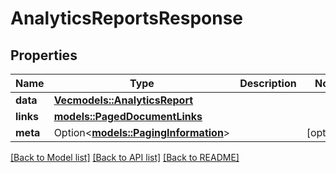 # AnalyticsReportsResponse

## Properties

Name | Type | Description | Notes
------------ | ------------- | ------------- | -------------
**data** | [**Vec<models::AnalyticsReport>**](AnalyticsReport.md) |  | 
**links** | [**models::PagedDocumentLinks**](PagedDocumentLinks.md) |  | 
**meta** | Option<[**models::PagingInformation**](PagingInformation.md)> |  | [optional]

[[Back to Model list]](../README.md#documentation-for-models) [[Back to API list]](../README.md#documentation-for-api-endpoints) [[Back to README]](../README.md)


